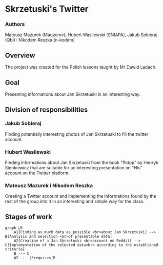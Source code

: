 # Skrzetuski's Twitter

### Authors
Mateusz Mazurek (Mauzerov), Hubert Wasilewski (SNIAPA), Jakub Sobieraj (Qbi) i Nikodem Reszka (n-kodem)

## Overview
The project was created for the Polish lessons taught by Mr Dawid Ladach.

## Goal
Presenting informations about Jan Skrzetuski in an interesting way.

## Division of responsibilities
### Jakub Sobieraj
Finding potentially interesting photos of Jan Skrzetuski to fill the twitter account.

### Hubert Wasilewski
Finding informations about Jan Skrzetuski from the book "Potop" by Henryk Sienkiewicz that are 
suitable for an interesting presentation on "His" account on the Twitter platform.

### Mateusz Mazurek i Nikodem Reszka
Creating a Twitter account and implementing the informations found by the rest of the group 
into it in an interesting and simple way for the class.

## Stages of work
```mermaid
graph LR
    A1[Finding as much data as possible <br>about Jan Skrzetuski] --> B[Analysis and selection <br>of presentable data]
    A2[Creation of a Jan Skrzetuski <br>account on Reddit] --> C[Implementation of the selected data<br> according to the established criteria]
    B --> C
    A2 -.- |*requires|B
```
